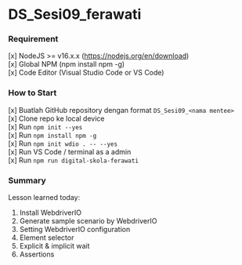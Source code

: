 # DS_Sesi09_ferawati

### Requirement
[x] NodeJS >= v16.x.x (https://nodejs.org/en/download)</br>
[x] Global NPM (npm install npm -g)</br>
[x] Code Editor (Visual Studio Code or VS Code)

### How to Start
[x] Buatlah GitHub repository dengan format `DS_Sesi09_<nama mentee>`</br>
[x] Clone repo ke local device</br>
[x] Run `npm init --yes`</br>
[x] Run `npm install npm -g`</br>
[x] Run `npm init wdio . -- --yes`</br>
[x] Run VS Code / terminal as a admin</br>
[x] Run `npm run digital-skola-ferawati`

### Summary
Lesson learned today:</br>
1. Install WebdriverIO</br>
2. Generate sample scenario by WebdriverIO</br>
3. Setting WebdriverIO configuration</br>
4. Element selector</br>
5. Explicit & implicit wait</br>
6. Assertions
